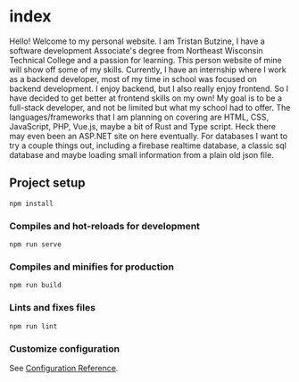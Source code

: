 # index
Hello! Welcome to my personal website. I am Tristan Butzine, I have a software development Associate's degree from Northeast Wisconsin Technical College and a passion for learning. This person website of mine will show off some of my skills. Currently, I have an internship where I work as a backend developer, most of my time in school was focused on backend development. I enjoy backend, but I also really enjoy frontend. So I have decided to get better at frontend skills on my own! My goal is to be a full-stack developer, and not be limited but what my school had to offer. The languages/frameworks that I am planning on covering are HTML, CSS, JavaScript, PHP, Vue.js, maybe a bit of Rust and Type script. Heck there may even been an ASP.NET site on here eventually. For databases I want to try a couple things out, including a firebase realtime database, a classic sql database and maybe loading small information from a plain old json file. 

## Project setup
```
npm install
```

### Compiles and hot-reloads for development
```
npm run serve
```

### Compiles and minifies for production
```
npm run build
```

### Lints and fixes files
```
npm run lint
```

### Customize configuration
See [Configuration Reference](https://cli.vuejs.org/config/).
